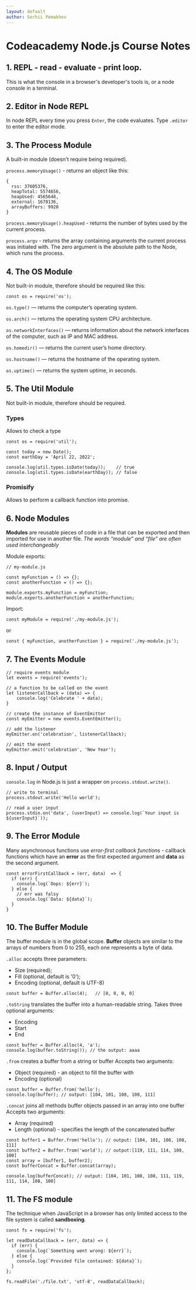 ```yaml
---
layout: default
author: Serhii Pemakhov
---
```

# Codeacademy Node.js Course Notes

## 1. **REPL** - read - evaluate - print loop.

This is what the console in a browser's developer's tools is, or a node console in a terminal.

## 2. Editor in Node REPL

In node REPL every time you press `Enter`, the code evaluates. Type `.editor` to enter the editor mode.

## 3. The Process Module

A built-in module (doesn't require being required).

`process.memoryUsage()` - returns an object like this:

```
{
  rss: 37605376,
  heapTotal: 5574656,
  heapUsed: 4565648,
  external: 1678136,
  arrayBuffers: 9920
}
```

`process.memoryUsage().heapUsed` - returns the number of bytes used by the current process.

`process.argv` - returns the array containing arguments the current process was initiated with. The zero argument is the absolute path to the Node, which runs the process.

## 4. The OS Module

Not built-in module, therefore should be required like this:

```
const os = require('os');
```

`os.type()` — returns the computer’s operating system.

`os.arch()` — returns the operating system CPU architecture.

`os.networkInterfaces()` — returns information about the network interfaces of the computer, such as IP and MAC address.

`os.homedir()` — returns the current user’s home directory.

`os.hostname()` — returns the hostname of the operating system.

`os.uptime()` — returns the system uptime, in seconds.

## 5. The Util Module

Not built-in module, therefore should be required.

### Types
Allows to check a type

```
const os = require('util');

const today = new Date();
const earthDay = 'April 22, 2022';
 
console.log(util.types.isDate(today));    // true
console.log(util.types.isDate(earthDay)); // false
```

### Promisify
Allows to perform a callback function into promise.

## 6. Node Modules

**Modules** are reusable pieces of code in a file that can be exported and then imported for use in another file.
_The words “module” and “file” are often used interchangeably_

Module exports:

```
// my-module.js

const myFunction = () => {};
const anotherFunction = () => {};

module.exports.myFunction = myFunction;
module.exports.anotherFunction = anotherFunction;
```

Import:

```
const myModule = require('./my-module.js');
```

or

```
const { myFunction, anotherFunction } = require('./my-module.js');
```

## 7. The Events Module

```
// require events module
let events = require('events');

// a function to be called on the event
let listenerCallback = (data) => {
    console.log('Celebrate ' + data);
}

// create the instance of EventEmitter
const myEmitter = new events.EventEmitter();

// add the listener
myEmitter.on('celebration', listenerCallback);

// emit the event
myEmitter.emit('celebration', 'New Year');
```

## 8. Input / Output

`console.log` in Node.js is just a wrapper on `process.stdout.write()`.


```
// write to terminal
process.stdout.write('Hello world');

// read a user input
process.stdin.on('data', (userInput) => console.log(`Your input is ${userInput}`));
```

## 9. The Error Module

Many asynchronous functions use _error-first callback functions_ - callback functions which have an **error** as the first expected argument and **data** as the second argument.

```
const errorFirstCallback = (err, data)  => {
  if (err) {
    console.log(`Oops: ${err}`);
  } else {
    // err was falsy
    console.log(`Data: ${data}`);
  }
}
```

## 10. The Buffer Module

The buffer module is in the global scope.
**Buffer** objects are similar to the arrays of numbers from 0 to 255, each one represents a byte of data.

`.alloc` accepts three parameters:
- Size (required);
- Fill (optional, default is '0');
- Encoding (optional, default is UTF-8)

```
const buffer = Buffer.alloc(4);   // [0, 0, 0, 0]
```

`.toString` translates the buffer into a human-readable string. Takes three optional arguments:
- Encoding
- Start
- End

```
const buffer = Buffer.alloc(4, 'a');
console.log(buffer.toString()); // the output: aaaa
```

`.from` creates a buffer from a string or buffer
Accepts two arguments:
- Object (required) - an object to fill the buffer with
- Encoding (optional)

```
const buffer = Buffer.from('hello');
console.log(buffer); // output: [104, 101, 108, 108, 111]
```

`.concat` joins all methods buffer objects passed in an array into one buffer
Accepts two arguments:
- Array (required)
- Length (optional) - specifies the length of the concatenated buffer

```
const buffer1 = Buffer.from('hello'); // output: [104, 101, 108, 108, 111]
const buffer2 = Buffer.from('world'); // output:[119, 111, 114, 108, 100]
const array = [buffer1, buffer2];
const bufferConcat = Buffer.concat(array);
 
console.log(bufferConcat); // output: [104, 101, 108, 108, 111, 119, 111, 114, 108, 100]
```

## 11. The FS module

The technique when JavaScript in a browser has only limited access to the file system is called **sandboxing**.

```
const fs = require('fs');
 
let readDataCallback = (err, data) => {
  if (err) {
    console.log(`Something went wrong: ${err}`);
  } else {
    console.log(`Provided file contained: ${data}`);
  }
};
 
fs.readFile('./file.txt', 'utf-8', readDataCallback);
```
